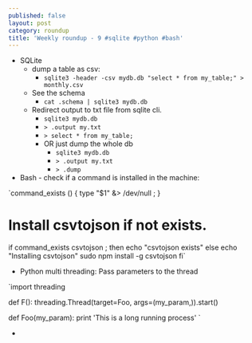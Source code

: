 ```yaml
---
published: false
layout: post
category: roundup
title: 'Weekly roundup - 9 #sqlite #python #bash'
---
```


* SQLite
	* dump a table as csv:
		* `sqlite3 -header -csv mydb.db "select * from my_table;" > monthly.csv`
    * See the schema
    	* `cat .schema | sqlite3 mydb.db`
    * Redirect output to txt file from sqlite cli.
    	* `sqlite3 mydb.db`
        * `> .output my.txt`
        * `> select * from my_table;`
        * OR just dump the whole db
        	* `sqlite3 mydb.db`
	        * `> .output my.txt`
        	* `> .dump`
* Bash - check if a command is installed in the machine:

`command_exists ()
{
  type "$1" &> /dev/null ;
}

# Install csvtojson if not exists.
if command_exists csvtojson ; then
  echo "csvtojson exists"
else
  echo "Installing csvtojson"
  sudo npm install -g csvtojson
fi`

* Python multi threading: Pass parameters to the thread

`import threading

def F():
	threading.Thread(target=Foo, args=(my_param,)).start()

def Foo(my_param):
	print 'This is a long running process'
`

*
